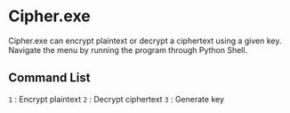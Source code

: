 # Cipher.exe
Cipher.exe can encrypt plaintext or decrypt a ciphertext using a given key. Navigate the menu by running the program through Python Shell. 

## Command List
`1` : Encrypt plaintext
`2` : Decrypt ciphertext
`3` : Generate key
